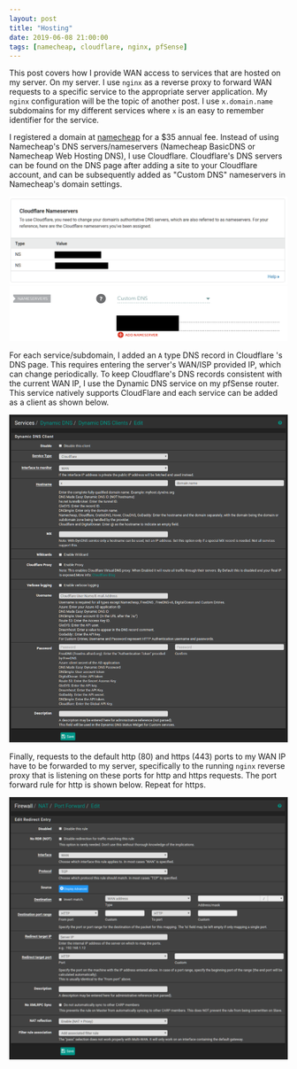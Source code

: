 ```yaml
---
layout: post
title: "Hosting"
date: 2019-06-08 21:00:00
tags: [namecheap, cloudflare, nginx, pfSense]
---
```


This post covers how I provide WAN access to services that are hosted on my server.  On my server. I use `nginx` as a reverse proxy to forward WAN requests to a specific service to the appropriate server application. My `nginx` configuration will be the topic of another post. I use `x.domain.name` subdomains for my different services where `x` is an easy to remember identifier for the service.  

I registered a domain at [namecheap](https://namecheap.com) for a $35 annual fee. Instead of using Namecheap's DNS servers/nameservers (Namecheap BasicDNS or Namecheap Web Hosting DNS), I use Cloudflare. Cloudflare's DNS servers can be found on the DNS page after adding a site to your Cloudflare account, and can be subsequently added as "Custom DNS" nameservers in Namecheap's domain settings.

![cloudflare](/static/img/cloudflare-1.png)
![namecheap](/static/img/namecheap-1.png)

For each service/subdomain, I added an `A` type DNS record in Cloudflare 's DNS page.  This requires entering the server's WAN/ISP provided IP, which can change periodically. To keep Cloudflare's DNS records consistent with the current WAN IP, I use the Dynamic DNS service on my pfSense router.  This service natively supports CloudFlare and each service can be added as a client as shown below. 

![pfSense](/static/img/pfsense-1.png)

Finally, requests to the default http (80) and https (443) ports to my WAN IP have to be forwarded to my server, specifically to the running `nginx` reverse proxy that is listening on these ports for http and https requests. The port forward rule for http is shown below. Repeat for https.

![pfSense](/static/img/pfsense-2.png)





